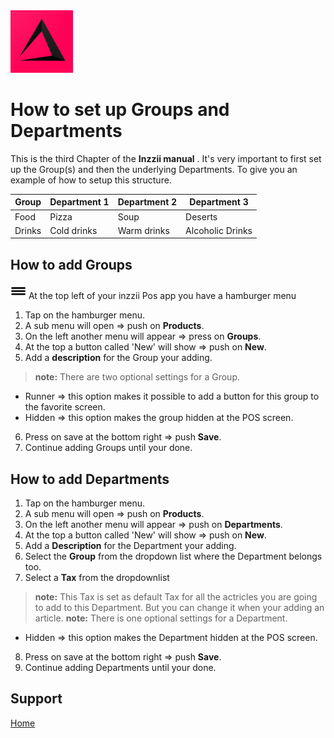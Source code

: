 <img src="../Assets/Pictures/play_store_512.png" alt="inzzii logo" width="100"/>

# How to set up Groups and Departments
This is the third Chapter of the **Inzzii manual** . It's very important to first set up the Group(s) and then the underlying Departments. 
To give you an example of how to setup this structure.

Group | Department 1 | Department 2 | Department 3
--- | --- | --- | ---
Food | Pizza | Soup | Deserts
Drinks | Cold drinks | Warm drinks | Alcoholic Drinks


## How to add Groups

<img src="../Assets/Pictures/Hmenu.png" alt="hamburgermenu" width="25" height="25"/> At the top left of your inzzii Pos app you have a hamburger menu 
1. Tap on the hamburger menu.
2. A sub menu will open => push on **Products**.
3. On the left another menu will appear => press on **Groups**. 
4. At the top a button called 'New' will show => push on **New**.
5. Add a **description** for the Group your adding.
> **note:** There are two optional settings for a Group. 
- Runner => this option makes it possible to add a button for this group to the favorite screen.
- Hidden => this option makes the group hidden at the POS screen.
 
6. Press on save at the bottom right => push **Save**.
7. Continue adding Groups until your done.

## How to add Departments 

1. Tap on the hamburger menu.
2. A sub menu will open => push on **Products**.
3. On the left another menu will appear => push on **Departments**. 
4. At the top a button called 'New' will show => push on **New**.
5. Add a **Description** for the Department your adding.
6. Select the **Group** from the dropdown list where the Department belongs too.
7. Select a **Tax** from the dropdownlist 
> **note:** This Tax is set as default Tax for all the actricles you are going to add to this Department. But you can change it when your adding an article.
  **note:** There is one optional settings for a Department.
- Hidden => this option makes the Department hidden at the POS screen.
8. Press on save at the bottom right => push **Save**.
9. Continue adding Departments until your done.


## Support
[Home](../index.md)
